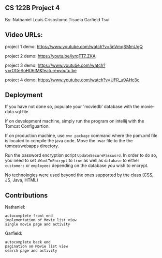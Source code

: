 ## CS 122B Project 4

By:
Nathaniel Louis Crisostomo Tisuela 
Garfield Tsui

## Video URLs:

project 1 demo: https://www.youtube.com/watch?v=5nVmqSMmUgQ

project 2 demo: https://youtu.be/iyrqFT7_ZKA

project 3 demo: https://www.youtube.com/watch?v=rOGeSoHD6IM&feature=youtu.be

project 4 demo: https://www.youtube.com/watch?v=UFR_u9AHc3c

## Deployment

If you have not done so, populate your 'moviedb' database with the movie-data.sql file.

If on development machine, simply run the program on intellij with the Tomcat Configuartion.

If on production machine, use  ``mvn package`` command where the pom.xml file is located to compile the java code. 
Move the .war file to the the tomcat/webapps directory. 

Run the password encryption script ``UpdateSecurePassword``.
In order to do so, you need to set ``iWantToEncrypt`` to ``true`` 
as well as ``database`` to either ``customers`` or ``employees`` depending on
the database you wish to encrypt.

No technologies were used beyond the ones supported by the class
(CSS, JS, Java, HTML)

## Contributions
Nathaniel:

    autocomplete front end
    implementation of Movie list view
    single movie page and activity

Garfield:

    autocomplete back end
    pagination on Movie list view
    search page and activity


